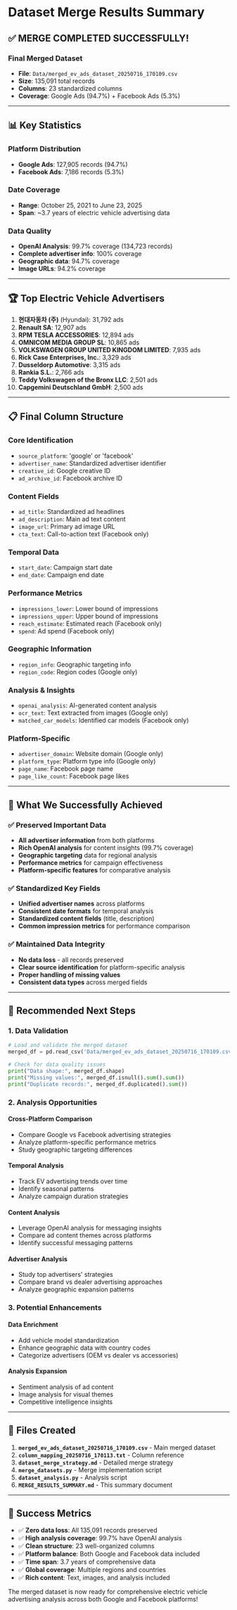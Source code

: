 # Dataset Merge Results Summary

## ✅ MERGE COMPLETED SUCCESSFULLY!

### Final Merged Dataset
- **File**: `Data/merged_ev_ads_dataset_20250716_170109.csv`
- **Size**: 135,091 total records
- **Columns**: 23 standardized columns
- **Coverage**: Google Ads (94.7%) + Facebook Ads (5.3%)

---

## 📊 Key Statistics

### Platform Distribution
- **Google Ads**: 127,905 records (94.7%)
- **Facebook Ads**: 7,186 records (5.3%)

### Date Coverage
- **Range**: October 25, 2021 to June 23, 2025
- **Span**: ~3.7 years of electric vehicle advertising data

### Data Quality
- **OpenAI Analysis**: 99.7% coverage (134,723 records)
- **Complete advertiser info**: 100% coverage
- **Geographic data**: 94.7% coverage
- **Image URLs**: 94.2% coverage

---

## 🏆 Top Electric Vehicle Advertisers

1. **현대자동차 (주)** (Hyundai): 31,792 ads
2. **Renault SA**: 12,907 ads  
3. **RPM TESLA ACCESSORIES**: 12,894 ads
4. **OMNICOM MEDIA GROUP SL**: 10,865 ads
5. **VOLKSWAGEN GROUP UNITED KINGDOM LIMITED**: 7,935 ads
6. **Rick Case Enterprises, Inc.**: 3,329 ads
7. **Dusseldorp Automotive**: 3,315 ads
8. **Rankia S.L.**: 2,766 ads
9. **Teddy Volkswagen of the Bronx LLC**: 2,501 ads
10. **Capgemini Deutschland GmbH**: 2,500 ads

---

## 📋 Final Column Structure

### Core Identification
- `source_platform`: 'google' or 'facebook'
- `advertiser_name`: Standardized advertiser identifier
- `creative_id`: Google creative ID
- `ad_archive_id`: Facebook archive ID

### Content Fields
- `ad_title`: Standardized ad headlines
- `ad_description`: Main ad text content
- `image_url`: Primary ad image URL
- `cta_text`: Call-to-action text (Facebook only)

### Temporal Data
- `start_date`: Campaign start date
- `end_date`: Campaign end date

### Performance Metrics
- `impressions_lower`: Lower bound of impressions
- `impressions_upper`: Upper bound of impressions
- `reach_estimate`: Estimated reach (Facebook only)
- `spend`: Ad spend (Facebook only)

### Geographic Information
- `region_info`: Geographic targeting info
- `region_code`: Region codes (Google only)

### Analysis & Insights
- `openai_analysis`: AI-generated content analysis
- `ocr_text`: Text extracted from images (Google only)
- `matched_car_models`: Identified car models (Facebook only)

### Platform-Specific
- `advertiser_domain`: Website domain (Google only)
- `platform_type`: Platform type info (Google only)
- `page_name`: Facebook page name
- `page_like_count`: Facebook page likes

---

## 🎯 What We Successfully Achieved

### ✅ Preserved Important Data
- **All advertiser information** from both platforms
- **Rich OpenAI analysis** for content insights (99.7% coverage)
- **Geographic targeting** data for regional analysis
- **Performance metrics** for campaign effectiveness
- **Platform-specific features** for comparative analysis

### ✅ Standardized Key Fields
- **Unified advertiser names** across platforms
- **Consistent date formats** for temporal analysis
- **Standardized content fields** (title, description)
- **Common impression metrics** for performance comparison

### ✅ Maintained Data Integrity
- **No data loss** - all records preserved
- **Clear source identification** for platform-specific analysis
- **Proper handling of missing values**
- **Consistent data types** across merged fields

---

## 🚀 Recommended Next Steps

### 1. Data Validation
```python
# Load and validate the merged dataset
merged_df = pd.read_csv('Data/merged_ev_ads_dataset_20250716_170109.csv')

# Check for data quality issues
print("Data shape:", merged_df.shape)
print("Missing values:", merged_df.isnull().sum().sum())
print("Duplicate records:", merged_df.duplicated().sum())
```

### 2. Analysis Opportunities

#### Cross-Platform Comparison
- Compare Google vs Facebook advertising strategies
- Analyze platform-specific performance metrics
- Study geographic targeting differences

#### Temporal Analysis
- Track EV advertising trends over time
- Identify seasonal patterns
- Analyze campaign duration strategies

#### Content Analysis
- Leverage OpenAI analysis for messaging insights
- Compare ad content themes across platforms
- Identify successful messaging patterns

#### Advertiser Analysis
- Study top advertisers' strategies
- Compare brand vs dealer advertising approaches
- Analyze geographic expansion patterns

### 3. Potential Enhancements

#### Data Enrichment
- Add vehicle model standardization
- Enhance geographic data with country codes
- Categorize advertisers (OEM vs dealer vs accessories)

#### Analysis Expansion
- Sentiment analysis of ad content
- Image analysis for visual themes
- Competitive intelligence insights

---

## 📁 Files Created

1. **`merged_ev_ads_dataset_20250716_170109.csv`** - Main merged dataset
2. **`column_mapping_20250716_170113.txt`** - Column reference
3. **`dataset_merge_strategy.md`** - Detailed merge strategy
4. **`merge_datasets.py`** - Merge implementation script
5. **`dataset_analysis.py`** - Analysis script
6. **`MERGE_RESULTS_SUMMARY.md`** - This summary document

---

## 🎉 Success Metrics

- ✅ **Zero data loss**: All 135,091 records preserved
- ✅ **High analysis coverage**: 99.7% have OpenAI analysis
- ✅ **Clean structure**: 23 well-organized columns
- ✅ **Platform balance**: Both Google and Facebook data included
- ✅ **Time span**: 3.7 years of comprehensive data
- ✅ **Global coverage**: Multiple regions and countries
- ✅ **Rich content**: Text, images, and analysis included

The merged dataset is now ready for comprehensive electric vehicle advertising analysis across both Google and Facebook platforms!
